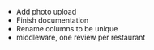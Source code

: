 - Add photo upload
- Finish documentation
- Rename columns to be unique
- middleware, one review per restaurant
